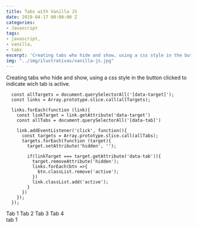 ```yaml
---
title: Tabs with Vanilla JS
date: 2019-04-17 00:00:00 Z
categories:
- Javascript
tags:
- javascript,
- vanilla,
- tabs
excerpt: 'Creating tabs who hide and show, using a css style in the button clicked to indicate wich tab is active.'
img: "../img/ilustrativas/vanilla-js.jpg"
---
```


Creating tabs who hide and show, using a css style in the button clicked to indicate wich tab is active.

```javacript
  const allTargets = document.querySelectorAll('[data-target]');
  const links = Array.prototype.slice.call(allTargets);

  links.forEach(function (link){
    const linkTarget = link.getAttribute('data-target')
    const allTabs = document.querySelectorAll('[data-tab]')

    link.addEventListener('click', function(){
      const targets = Array.prototype.slice.call(allTabs);      
      targets.forEach(function (target){
        target.setAttribute('hidden', '');

        if(linkTarget === target.getAttribute('data-tab')){
          target.removeAttribute('hidden');
          links.forEach(btn =>{
            btn.classList.remove('active');
          })
          link.classList.add('active');
        }
      })
    });
  });
```
<div data-grid="small-spacing row">
    <a data-btn data-target="tab-1" class="active">Tab 1</a>
    <a data-btn data-target="tab-2" class="">Tab 2</a>
    <a data-btn data-target="tab-3" class="">Tab 3</a>
    <a data-btn data-target="tab-4" class="">Tab 4</a>
</div>
<section>
    <div data-tab="tab-1">tab 1</div>
    <div data-tab="tab-2" hidden>tab 2</div>
    <div data-tab="tab-3" hidden>tab 3</div>
    <div data-tab="tab-4" hidden>tab 4</div>
</section>